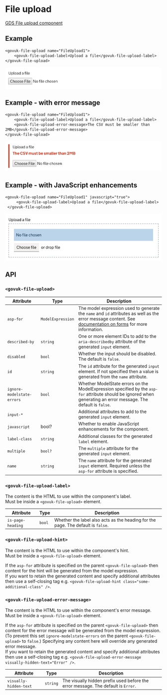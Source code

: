 # File upload

[GDS File upload component](https://design-system.service.gov.uk/components/file-upload/)

## Example

```razor
<govuk-file-upload name="FileUpload1">
    <govuk-file-upload-label>Upload a file</govuk-file-upload-label>
</govuk-file-upload>
```

![File upload](../images/file-upload.png)

## Example - with error message

```razor
<govuk-file-upload name="FileUpload1">
    <govuk-file-upload-label>Upload a file</govuk-file-upload-label>
    <govuk-file-upload-error-message>The CSV must be smaller than 2MB</govuk-file-upload-error-message>
</govuk-file-upload>
```

![File upload](../images/file-upload-with-errors.png)

## Example - with JavaScript enhancements

```razor
<govuk-file-upload name="FileUpload1" javascript="true">
     <govuk-file-upload-label>Upload a file</govuk-file-upload-label>
 </govuk-file-upload>
```

![File upload](../images/file-upload-with-javascript.png)


## API

### `<govuk-file-upload>`

| Attribute | Type | Description                                                                                                                                                            |
| --- | --- |------------------------------------------------------------------------------------------------------------------------------------------------------------------------|
| `asp-for` | `ModelExpression` | The model expression used to generate the `name` and `id` attributes as well as the error message content. See [documentation on forms](forms.md) for more information. |
| `described-by` | `string` | One or more element IDs to add to the `aria-describedby` attribute of the generated `input` element.                                                                   |
| `disabled` | `bool` | Whether the input should be disabled. The default is `false`.                                                                                                          |
| `id` | `string` | The `id` attribute for the generated `input` element. If not specified then a value is generated from the `name` attribute.                                            |
| `ignore-modelstate-errors` | `bool` | Whether ModelState errors on the ModelExpression specified by the `asp-for` attribute should be ignored when generating an error message. The default is `false`.      |
| `input-*` | | Additional attributes to add to the generated `input` element.                                                                                                         |
| `javascript` | bool? | Whether to enable JavaScript enhancements for the component.                                                                                                           |                                                                                                           |
| `label-class` | `string` | Additional classes for the generated `label` element.                                                                                                                  |
| `multiple` | `bool?` | The `multiple` attribute for the generated `input` element. |                                                                                                           |
| `name` | `string` | The `name` attribute for the generated `input` element. Required unless the `asp-for` attribute is specified.                                                          |

### `<govuk-file-upload-label>`

The content is the HTML to use within the component's label.\
Must be inside a `<govuk-file-upload>` element.

| Attribute | Type | Description |
| --- | --- | --- |
| `is-page-heading` | `bool` | Whether the label also acts as the heading for the page. The default is `false`. |

### `<govuk-file-upload-hint>`

The content is the HTML to use within the component's hint.\
Must be inside a `<govuk-file-upload>` element.

If the `asp-for` attribute is specified on the parent `<govuk-file-upload>` then content for the hint will be generated from the model expression.\
If you want to retain the generated content and specify additional attributes then use a self-closing tag e.g.
`<govuk-file-upload-hint class="some-additional-class" />`.

### `<govuk-file-upload-error-message>`

The content is the HTML to use within the component's error message.\
Must be inside a `<govuk-file-upload>` element.

If the `asp-for` attribute is specified on the parent `<govuk-file-upload>` then content for the error message will be generated from the model expression.
(To prevent this set `ignore-modelstate-errors` on the parent `<govuk-file-upload>` to `false`.) Specifying any content here will override any generated error message.\
If you want to retain the generated content and specify additional attributes then use a self-closing tag e.g.
`<govuk-file-upload-error-message visually-hidden-text="Error" />`.

| Attribute | Type | Description |
| --- | --- | --- |
| `visually-hidden-text` | `string` | The visually hidden prefix used before the error message. The default is `Error`. |

